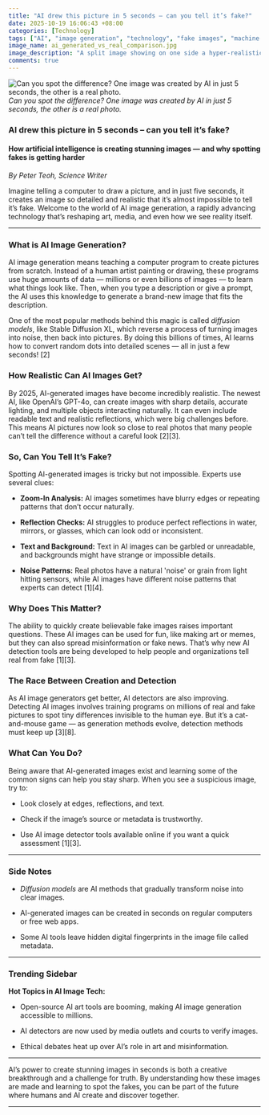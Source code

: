```yaml
---
title: "AI drew this picture in 5 seconds – can you tell it’s fake?"
date: 2025-10-19 16:06:43 +08:00
categories: [Technology]
tags: ["AI", "image generation", "technology", "fake images", "machine learning"]
image_name: ai_generated_vs_real_comparison.jpg
image_description: "A split image showing on one side a hyper-realistic portrait created by AI in seconds, and on the other side a genuine photo of a person. The AI side subtly reveals typical AI artifacts like slightly blurred edges and imperfect reflections, while the real photo shows natural lighting and texture."
comments: true
---
```



![Can you spot the difference? One image was created by AI in just 5 seconds, the other is a real photo.](/assets/images/ai_generated_vs_real_comparison.jpg)
*Can you spot the difference? One image was created by AI in just 5 seconds, the other is a real photo.*

<!-- Image Description: A split image showing on one side a hyper-realistic portrait created by AI in seconds, and on the other side a genuine photo of a person. The AI side subtly reveals typical AI artifacts like slightly blurred edges and imperfect reflections, while the real photo shows natural lighting and texture. -->


### AI drew this picture in 5 seconds – can you tell it’s fake?

#### How artificial intelligence is creating stunning images — and why spotting fakes is getting harder

*By Peter Teoh, Science Writer*

Imagine telling a computer to draw a picture, and in just five seconds, it creates an image so detailed and realistic that it’s almost impossible to tell it’s fake. Welcome to the world of AI image generation, a rapidly advancing technology that’s reshaping art, media, and even how we see reality itself.

---

### What is AI Image Generation?

AI image generation means teaching a computer program to create pictures from scratch. Instead of a human artist painting or drawing, these programs use huge amounts of data — millions or even billions of images — to learn what things look like. Then, when you type a description or give a prompt, the AI uses this knowledge to generate a brand-new image that fits the description.

One of the most popular methods behind this magic is called *diffusion models*, like Stable Diffusion XL, which reverse a process of turning images into noise, then back into pictures. By doing this billions of times, AI learns how to convert random dots into detailed scenes — all in just a few seconds! [2]

### How Realistic Can AI Images Get?

By 2025, AI-generated images have become incredibly realistic. The newest AI, like OpenAI’s GPT-4o, can create images with sharp details, accurate lighting, and multiple objects interacting naturally. It can even include readable text and realistic reflections, which were big challenges before. This means AI pictures now look so close to real photos that many people can’t tell the difference without a careful look [2][3].

### So, Can You Tell It’s Fake?

Spotting AI-generated images is tricky but not impossible. Experts use several clues:

- **Zoom-In Analysis:** AI images sometimes have blurry edges or repeating patterns that don’t occur naturally.

- **Reflection Checks:** AI struggles to produce perfect reflections in water, mirrors, or glasses, which can look odd or inconsistent.

- **Text and Background:** Text in AI images can be garbled or unreadable, and backgrounds might have strange or impossible details.

- **Noise Patterns:** Real photos have a natural 'noise' or grain from light hitting sensors, while AI images have different noise patterns that experts can detect [1][4].

### Why Does This Matter?

The ability to quickly create believable fake images raises important questions. These AI images can be used for fun, like making art or memes, but they can also spread misinformation or fake news. That’s why new AI detection tools are being developed to help people and organizations tell real from fake [1][3].

### The Race Between Creation and Detection

As AI image generators get better, AI detectors are also improving. Detecting AI images involves training programs on millions of real and fake pictures to spot tiny differences invisible to the human eye. But it’s a cat-and-mouse game — as generation methods evolve, detection methods must keep up [3][8].

### What Can You Do?

Being aware that AI-generated images exist and learning some of the common signs can help you stay sharp. When you see a suspicious image, try to:

- Look closely at edges, reflections, and text.

- Check if the image’s source or metadata is trustworthy.

- Use AI image detector tools available online if you want a quick assessment [1][3].

---

### Side Notes

- *Diffusion models* are AI methods that gradually transform noise into clear images.

- AI-generated images can be created in seconds on regular computers or free web apps.

- Some AI tools leave hidden digital fingerprints in the image file called metadata.

---

### Trending Sidebar

**Hot Topics in AI Image Tech:**

- Open-source AI art tools are booming, making AI image generation accessible to millions.

- AI detectors are now used by media outlets and courts to verify images.

- Ethical debates heat up over AI’s role in art and misinformation.

---

AI’s power to create stunning images in seconds is both a creative breakthrough and a challenge for truth. By understanding how these images are made and learning to spot the fakes, you can be part of the future where humans and AI create and discover together.

---
